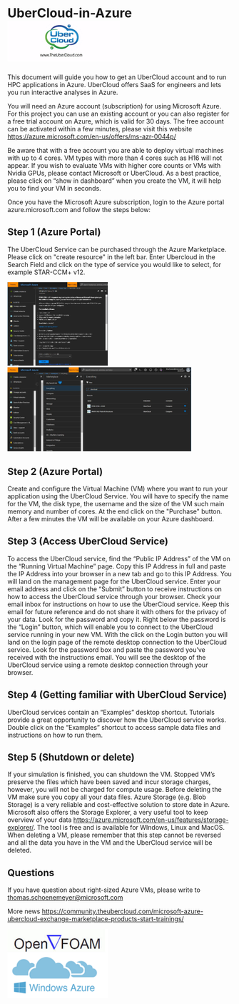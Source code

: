 # UberCloud-in-Azure <img src="https://github.com/schoenemeyer/UberCloud-in-Azure/blob/master/Ubercloud.jpg" width="252">
This document will guide you how to get an UberCloud account and to run HPC applications in Azure. UberCloud offers SaaS for engineers and lets you run interactive analyses in Azure. 

You will need an Azure account (subscription) for using Microsoft Azure. For this project you can use an existing account or you can also register for a free trial account on Azure, which is valid for 30 days. The free account can be activated within a few minutes, please visit this website https://azure.microsoft.com/en-us/offers/ms-azr-0044p/

Be aware that with a free account you are able to deploy virtual machines with up to 4 cores. VM types with more than 4 cores such as H16 will not appear. If you wish to evaluate VMs with higher core counts or VMs with Nvidia GPUs, please contact Microsoft or UberCloud. 
As a best practice, please click on “show in dashboard” when you create the VM, it will help you to find your VM in seconds. 

Once you have the Microsoft Azure subscription, login to the Azure portal azure.microsoft.com and follow the steps below:

## Step 1 (Azure Portal)

The  UberCloud Service can be purchased through the Azure Marketplace. Please click on "create resource" in the left bar. Enter  Ubercloud in the Search Field and click on the type of service you would like to select, for example STAR-CCM+ v12.

 <img src="https://github.com/schoenemeyer/UberCloud-in-Azure/blob/master/ubercloudserv.JPG" width="225"> <img src="https://github.com/schoenemeyer/UberCloud-in-Azure/blob/master/ubercloudmp.JPG" width="412"> 


## Step 2 (Azure Portal)

Create and configure the Virtual Machine (VM)  where you want to run your application using the UberCloud Service. You will have to specify the name for the VM, the disk type, the username and the size of the VM such main memory and number of cores. At the end click on the "Purchase" button. After a few minutes the VM will be available on your Azure dashboard.

## Step 3 (Access UberCloud Service)

To access the UberCloud service, find the “Public IP Address” of the VM on the “Running Virtual Machine” page. Copy this IP Address in full and paste the IP Address into your browser in a new tab and go to this IP Address. You will land on the management page for the UberCloud service. Enter your email address and click on the “Submit” button to receive instructions on how to access the UberCloud service through your browser.
Check your email inbox for instructions on how to use the UberCloud service. Keep this email for future reference and do not share it with others for the privacy of your data. Look for the password and copy it. Right below the password is the “Login” button, which will enable you to connect to the UberCloud service running in your new VM.
With the click on the Login button you will land on the login page of the remote desktop connection to the UberCloud service. Look for the password box and paste the password you’ve received with the instructions email. You will see the desktop of the UberCloud service using a remote desktop connection through your browser.

## Step 4 (Getting familiar with UberCloud Service)

UberCloud services contain an “Examples” desktop shortcut. Tutorials provide a great opportunity to discover how the UberCloud service works. Double click on the “Examples” shortcut to access sample data files and instructions on how to run them.

## Step 5 (Shutdown or delete)

If your simulation is finished, you can shutdown the VM. Stopped VM’s preserve the files which have been saved and incur storage charges, however, you will not be charged for compute usage. Before deleting the VM make sure you copy all your data files. Azure Storage (e.g. Blob Storage) is a very reliable and cost-effective solution to store date in Azure. Microsoft also offers the Storage Explorer, a very useful tool to keep overview of your data https://azure.microsoft.com/en-us/features/storage-explorer/. The tool is free and is available for WIndows, Linux and MacOS.
When deleting a VM, please remember that this step cannot be reversed and all the data you have in the VM and the UberCloud service will be deleted.

## Questions
If you have question about right-sized Azure VMs, please write to 
thomas.schoenemeyer@microsoft.com

More news
https://community.theubercloud.com/microsoft-azure-ubercloud-exchange-marketplace-products-start-trainings/


<img src="https://github.com/schoenemeyer/UberCloud-in-Azure/blob/master/OpenFOAM-on-Azure.png" width="225">

